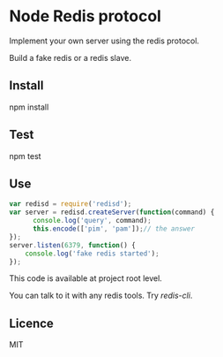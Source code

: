 Node Redis protocol
===================

Implement your own server using the redis protocol.

Build a fake redis or a redis slave.

Install
-------

  npm install

Test
----

  npm test

Use
---

```javascript
var redisd = require('redisd');
var server = redisd.createServer(function(command) {
      console.log('query', command);
      this.encode(['pim', 'pam']);// the answer
});
server.listen(6379, function() {
    console.log('fake redis started');
});
```
This code is available at project root level.

You can talk to it with any redis tools. Try *redis-cli*.

Licence
-------

MIT
